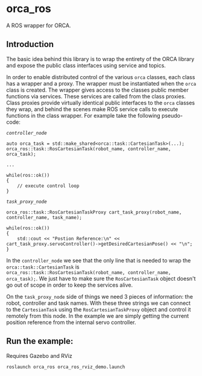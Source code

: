 # orca_ros

A ROS wrapper for ORCA.

## Introduction

The basic idea behind this library is to wrap the entirety of the ORCA library and expose the public class interfaces using service and topics.

In order to enable distributed control of the various `orca` classes, each class has a wrapper and a proxy. The wrapper must be instantiated when the `orca` class is created. The wrapper gives access to the classes public member functions via services. These services are called from the class proxies. Class proxies provide virtually identical public interfaces to the `orca` classes they wrap, and behind the scenes make ROS service calls to execute functions in the class wrapper. For example take the following pseudo-code:

*`controller_node`*
```
auto orca_task = std::make_shared<orca::task::CartesianTask>(...);
orca_ros::task::RosCartesianTask(robot_name, controller_name, orca_task);

...

while(ros::ok())
{
    // execute control loop
}
```

*`task_proxy_node`*
```
orca_ros::task::RosCartesianTaskProxy cart_task_proxy(robot_name, controller_name, task_name);

while(ros::ok())
{
    std::cout << "Postion Reference:\n" << cart_task_proxy.servoController()->getDesiredCartesianPose() << "\n";
}
```

In the `controller_node` we see that the only line that is needed to wrap the `orca::task::CartesianTask` is `orca_ros::task::RosCartesianTask(robot_name, controller_name, orca_task);`. We just have to make sure the `RosCartesianTask` object doesn't go out of scope in order to keep the services alive.

On the `task_proxy_node` side of things we need 3 pieces of information: the robot, controller and task names. With these three strings we can connect to the `CartesianTask` using the `RosCartesianTaskProxy` object and control it remotely from this node. In the example we are simply getting the current position reference from the internal servo controller.


## Run the example:

Requires Gazebo and RViz

```
roslaunch orca_ros orca_ros_rviz_demo.launch
```

